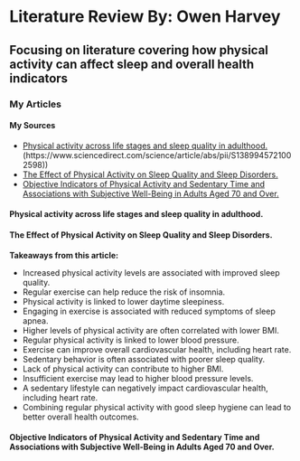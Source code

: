 # Literature Review By: Owen Harvey
## Focusing on literature covering how physical activity can affect sleep and overall health indicators

### My Articles 
#### My Sources
- [Physical activity across life stages and sleep quality in adulthood.](https://www.sleepfoundation.org/physical-activity#:~:text=While%20acute%20physical%20activity%20can,efficiency%2C%20and%20less%20overall%20anxiety.)(https://www.sciencedirect.com/science/article/abs/pii/S1389945721002598))
- [The Effect of Physical Activity on Sleep Quality and Sleep Disorders.](https://www.ncbi.nlm.nih.gov/pmc/articles/PMC10503965/#:~:text=Scientific%20literature%20shows%20that%20adults%20who%20exercised,insomnia%2C%20daytime%20sleepiness%2C%20and%20sleep%20apnea%20[15%2C19%2C20].)
- [Objective Indicators of Physical Activity and Sedentary Time and Associations with Subjective Well-Being in Adults Aged 70 and Over.](https://www.mdpi.com/1660-4601/11/1/643)



#### Physical activity across life stages and sleep quality in adulthood.

#### The Effect of Physical Activity on Sleep Quality and Sleep Disorders.
**Takeaways from this article:**
- Increased physical activity levels are associated with improved sleep quality.
- Regular exercise can help reduce the risk of insomnia.
- Physical activity is linked to lower daytime sleepiness.
- Engaging in exercise is associated with reduced symptoms of sleep apnea.
- Higher levels of physical activity are often correlated with lower BMI.
- Regular physical activity is linked to lower blood pressure.
- Exercise can improve overall cardiovascular health, including heart rate.
- Sedentary behavior is often associated with poorer sleep quality.
- Lack of physical activity can contribute to higher BMI.
- Insufficient exercise may lead to higher blood pressure levels.
- A sedentary lifestyle can negatively impact cardiovascular health, including heart rate.
- Combining regular physical activity with good sleep hygiene can lead to better overall health outcomes.

#### Objective Indicators of Physical Activity and Sedentary Time and Associations with Subjective Well-Being in Adults Aged 70 and Over.
